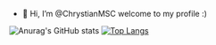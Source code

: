 - 👋 Hi, I’m @ChrystianMSC
welcome to my profile :)

![Anurag's GitHub stats](https://github-readme-stats.vercel.app/api?username=ChrystianMSC&show_icons=true&theme=synthwave)
[![Top Langs](https://github-readme-stats.vercel.app/api/top-langs/?username=ChrystianMSC&theme=synthwave)](https://github.com/anuraghazra/github-readme-stats)
